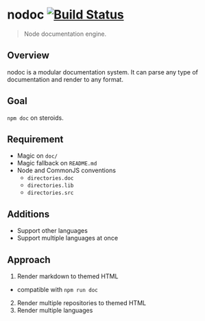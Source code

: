 # nodoc [![Build Status][travis-ci-img]][travis-ci-url]

> Node documentation engine.

## Overview

nodoc is a modular documentation system. It can parse any type of documentation
and render to any format.

## Goal

`npm doc` on steroids.

## Requirement

- Magic on `doc/`
- Magic fallback on `README.md`
- Node and CommonJS conventions
  - `directories.doc`
  - `directories.lib`
  - `directories.src`

## Additions

- Support other languages
- Support multiple languages at once

## Approach

1. Render markdown to themed HTML
  - compatible with `npm run doc`
2. Render multiple repositories to themed HTML
3. Render multiple languages

[travis-ci-img]: https://travis-ci.org/mwbrooks/cordova-labs.png?branch=nodoc
[travis-ci-url]: https://travis-ci.org/mwbrooks/cordova-labs

